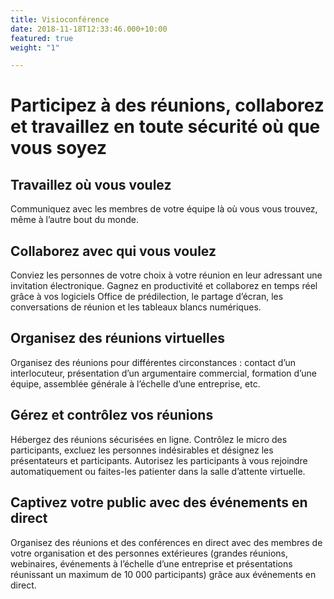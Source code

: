 ```yaml
---
title: Visioconférence
date: 2018-11-18T12:33:46.000+10:00
featured: true
weight: "1"

---
```

# Participez à des réunions, **collaborez** et travaillez en toute **sécurité** où que vous soyez

## Travaillez où vous voulez

Communiquez avec les membres de votre équipe là où vous vous trouvez, même à l’autre bout du monde.

## Collaborez avec qui vous voulez

Conviez les personnes de votre choix à votre réunion en leur adressant une invitation électronique. Gagnez en productivité et collaborez en temps réel grâce à vos logiciels Office de prédilection, le partage d’écran, les conversations de réunion et les tableaux blancs numériques.

## Organisez des réunions virtuelles

Organisez des réunions pour différentes circonstances : contact d’un interlocuteur, présentation d’un argumentaire commercial, formation d’une équipe, assemblée générale à l’échelle d’une entreprise, etc.

## Gérez et contrôlez vos réunions

Hébergez des réunions sécurisées en ligne. Contrôlez le micro des participants, excluez les personnes indésirables et désignez les présentateurs et participants. Autorisez les participants à vous rejoindre automatiquement ou faites-les patienter dans la salle d’attente virtuelle.

## Captivez votre public avec des événements en direct

Organisez des réunions et des conférences en direct avec des membres de votre organisation et des personnes extérieures (grandes réunions, webinaires, événements à l’échelle d’une entreprise et présentations réunissant un maximum de 10 000 participants) grâce aux événements en direct.